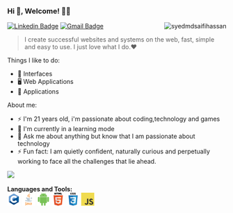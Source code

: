 ### Hi 👋, Welcome! 👨‍💻 
<img align="right" src="https://komarev.com/ghpvc/?username=syedmdsaifihassan&label=Profile Views&color=blue&style=plastic" alt="syedmdsaifihassan" /> 

[![Linkedin Badge](https://img.shields.io/badge/-Md%20Saifi%20Hassan-6633cc?style=flat-square&logo=Linkedin&logoColor=white&link=https://www.linkedin.com/in/syedmdsaifihassan/)](https://www.linkedin.com/in/syedmdsaifihassan/) 
[![Gmail Badge](https://img.shields.io/badge/syedsaifihassan@gmail.com-D02B07?style=flat-square&logo=Gmail&logoColor=white&link=mailto:syedsaifihassan@gmail.com)](mailto:syedsaifihassan@gmail.com)


> I create successful websites and systems on the web, fast, simple and easy to use. I just love what I do.❤️

Things I like to do:
- 🎨 Interfaces
- 🖥 Web Applications
- 📱 Applications

About me:
- ⚡ I'm 21 years old, i'm passionate about coding,technology and games
- 🌱 I'm currently in a learning mode
- 💬 Ask me about anything but know that I am passionate about technology
- ⚡ Fun fact: I am quietly confident, naturally curious and perpetually working to face all the challenges that lie ahead.

<img  src="https://github-readme-streak-stats.herokuapp.com/?user=syedmdsaifihassan&theme=white"  >

**Languages and Tools:**  
<code><img height="30" src="https://raw.githubusercontent.com/github/explore/80688e429a7d4ef2fca1e82350fe8e3517d3494d/topics/c/c.png"></code>
<code><img height="30" src="https://raw.githubusercontent.com/github/explore/80688e429a7d4ef2fca1e82350fe8e3517d3494d/topics/java/java.png"></code>
<code><img height="30" src="https://raw.githubusercontent.com/github/explore/80688e429a7d4ef2fca1e82350fe8e3517d3494d/topics/android/android.png"></code>
<code><img height="30" src="https://raw.githubusercontent.com/github/explore/80688e429a7d4ef2fca1e82350fe8e3517d3494d/topics/html/html.png"></code>
<code><img height="30" src="https://raw.githubusercontent.com/github/explore/80688e429a7d4ef2fca1e82350fe8e3517d3494d/topics/css/css.png"></code>
<code><img height="30" src="https://raw.githubusercontent.com/github/explore/80688e429a7d4ef2fca1e82350fe8e3517d3494d/topics/javascript/javascript.png">
</code>
